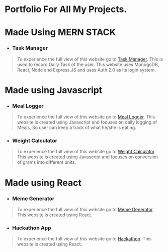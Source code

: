 # Portfolio For All My Projects.

# Made Using MERN STACK
- ### Task Manager
> To experience the full view of this website go to [Task Manager](http://43.204.231.245/TM/).
> This is used to record Daily Task of the user. This website uses MonogoDB, React, Node and Express.JS and uses Auth 2.0 as its login system.

# Made using Javascript
- ### Meal Logger
> To experience the full view of this website go to [Meal Logger](https://gursahajbedi.github.io/MealLogger).
> This website is created using Javascript and focuses on daily logging of Meals, So user can keep a track of what he/she is eating.

- ### Weight Calculator
> To experience the full view of this website go to [Weight Calculator](https://gursahajbedi.github.io/WeightCalculator).
> This website is created using Javascript and focuses on conversion of grams into different units.

# Made using React
- ### Meme Generator
> To experience the full view of this website go to [Meme Generator](https://gursahajbedi.github.io/Meme-Generator).
> This website is created using React.

- ### Hackathon App
> To experience the full view of this website go to [Hackathon](https://gursahajbedi.github.io/Hackathon).
> This website is created using React.


